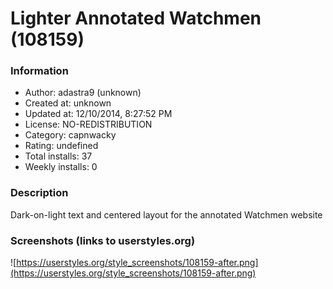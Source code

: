 # Lighter Annotated Watchmen (108159)

### Information
- Author: adastra9 (unknown)
- Created at: unknown
- Updated at: 12/10/2014, 8:27:52 PM
- License: NO-REDISTRIBUTION
- Category: capnwacky
- Rating: undefined
- Total installs: 37
- Weekly installs: 0


### Description
Dark-on-light text and centered layout for the annotated Watchmen website


### Screenshots (links to userstyles.org)
![https://userstyles.org/style_screenshots/108159-after.png](https://userstyles.org/style_screenshots/108159-after.png)


